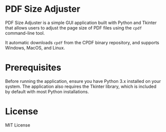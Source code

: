 # PDF Size Adjuster

PDF Size Adjuster is a simple GUI application built with Python and Tkinter that allows users to adjust the page size of PDF files using the `cpdf` command-line tool.

It automatic downloads `cpdf` from the CPDF binary repository, and supports Windows, MacOS, and Linux.

# Prerequisites

Before running the application, ensure you have Python 3.x installed on your system. The application also requires the Tkinter library, which is included by default with most Python installations.

# License

MIT License
